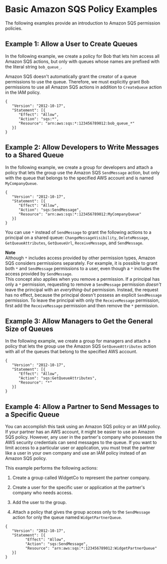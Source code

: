 # Basic Amazon SQS Policy Examples<a name="sqs-writing-an-sqs-policy"></a>

The following examples provide an introduction to Amazon SQS permission policies\.

## Example 1: Allow a User to Create Queues<a name="allow-queue-creation"></a>

In the following example, we create a policy for Bob that lets him access all Amazon SQS actions, but only with queues whose names are prefixed with the literal string `bob_queue_`\.

Amazon SQS doesn't automatically grant the creator of a queue permissions to use the queue\. Therefore, we must explicitly grant Bob permissions to use all Amazon SQS actions in addition to `CreateQueue` action in the IAM policy\.

```
{
   "Version": "2012-10-17",
   "Statement": [{
      "Effect": "Allow",
      "Action": "sqs:*",
      "Resource": "arn:aws:sqs:*:123456789012:bob_queue_*"
   }]
}
```

## Example 2: Allow Developers to Write Messages to a Shared Queue<a name="write-messages-to-shared-queue"></a>

In the following example, we create a group for developers and attach a policy that lets the group use the Amazon SQS `SendMessage` action, but only with the queue that belongs to the specified AWS account and is named `MyCompanyQueue`\.

```
{
   "Version": "2012-10-17",
   "Statement": [{
      "Effect": "Allow",
      "Action": "sqs:SendMessage",
      "Resource": "arn:aws:sqs:*:123456789012:MyCompanyQueue"
   }]
}
```

You can use `*` instead of `SendMessage` to grant the following actions to a principal on a shared queue: `ChangeMessageVisibility`, `DeleteMessage`, `GetQueueAttributes`, `GetQueueUrl`, `ReceiveMessage`, and `SendMessage`\.

**Note**  
Although `*` includes access provided by other permission types, Amazon SQS considers permissions separately\. For example, it is possible to grant both `*` and `SendMessage` permissions to a user, even though a `*` includes the access provided by `SendMessage`\.  
This concept also applies when you remove a permission\. If a principal has only a `*` permission, requesting to remove a `SendMessage` permission *doesn't* leave the principal with an *everything\-but* permission\. Instead, the request has no effect, because the principal doesn't possess an explicit `SendMessage` permission\. To leave the principal with only the `ReceiveMessage` permission, first add the `ReceiveMessage` permission and then remove the `*` permission\.

## Example 3: Allow Managers to Get the General Size of Queues<a name="get-size-of-queues"></a>

In the following example, we create a group for managers and attach a policy that lets the group use the Amazon SQS `GetQueueAttributes` action with all of the queues that belong to the specified AWS account\.

```
{
   "Version": "2012-10-17",
   "Statement": [{
      "Effect": "Allow",
      "Action": "sqs:GetQueueAttributes",
      "Resource": "*"   
   }]
}
```

## Example 4: Allow a Partner to Send Messages to a Specific Queue<a name="send-messages-to-specific-queue"></a>

You can accomplish this task using an Amazon SQS policy or an IAM policy\. If your partner has an AWS account, it might be easier to use an Amazon SQS policy\. However, any user in the partner's company who possesses the AWS security credentials can send messages to the queue\. If you want to limit access to a particular user or application, you must treat the partner like a user in your own company and use an IAM policy instead of an Amazon SQS policy\.

This example performs the following actions:

1. Create a group called WidgetCo to represent the partner company\.

1. Create a user for the specific user or application at the partner's company who needs access\.

1. Add the user to the group\.

1. Attach a policy that gives the group access only to the `SendMessage` action for only the queue named `WidgetPartnerQueue`\.

```
{
   "Version": "2012-10-17",
   "Statement": [{
         "Effect": "Allow",
         "Action": "sqs:SendMessage",
         "Resource": "arn:aws:sqs:*:123456789012:WidgetPartnerQueue"
   }]
}
```
